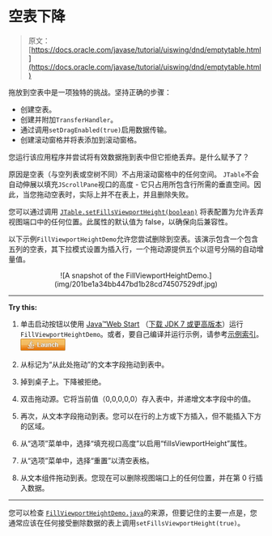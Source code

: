 # 空表下降

> 原文： [https://docs.oracle.com/javase/tutorial/uiswing/dnd/emptytable.html](https://docs.oracle.com/javase/tutorial/uiswing/dnd/emptytable.html)

拖放到空表中是一项独特的挑战。坚持正确的步骤：

*   创建空表。
*   创建并附加`TransferHandler`。
*   通过调用`setDragEnabled(true)`启用数据传输。
*   创建滚动窗格并将表添加到滚动窗格。

您运行该应用程序并尝试将有效数据拖到表中但它拒绝丢弃。是什么赋予了？

原因是空表（与空列表或空树不同）不占用滚动窗格中的任何空间。 `JTable`不会自动伸展以填充`JScrollPane`视口的高度 - 它只占用所包含行所需的垂直空间。因此，当您拖动空表时，实际上并不在表上，并且删除失败。

您可以通过调用 [`JTable.setFillsViewportHeight(boolean)`](https://docs.oracle.com/javase/8/docs/api/javax/swing/JTable.html#setFillsViewportHeight-boolean-) 将表配置为允许丢弃视图端口中的任何位置。此属性的默认值为 false，以确保向后兼容性。

以下示例`FillViewportHeightDemo`允许您尝试删除到空表。该演示包含一个包含五列的空表，其下拉模式设置为插入行，一个拖动源提供五个以逗号分隔的自动增量值。

<center>![A snapshot of the FillViewportHeightDemo.](img/201be1a34bb447bd1b28cd74507529df.jpg)</center>

* * *

**Try this:** 

1.  单击启动按钮以使用 [Java™Web Start](http://www.oracle.com/technetwork/java/javase/javawebstart/index.html) （[下载 JDK 7 或更高版本](http://www.oracle.com/technetwork/java/javase/downloads/index.html)）运行`FillViewportHeightDemo`。或者，要自己编译并运行示例，请参考[示例索引](../examples/dnd/index.html#FillViewportHeightDemo)。 [![Launches the FillViewportHeightDemo example](img/4707a69a17729d71c56b2bdbbb4cc61c.jpg)](https://docs.oracle.com/javase/tutorialJWS/samples/uiswing/FillViewportHeightDemoProject/FillViewportHeightDemo.jnlp) 

2.  从标记为“从此处拖动”的文本字段拖动到表中。
3.  掉到桌子上。下降被拒绝。
4.  双击拖动源。它将当前值（0,0,0,0,0）存入表中，并递增文本字段中的值。
5.  再次，从文本字段拖动到表。您可以在行的上方或下方插入，但不能插入下方的区域。
6.  从“选项”菜单中，选择“填充视口高度”以启用“fillsViewportHeight”属性。
7.  从“选项”菜单中，选择“重置”以清空表格。
8.  从文本组件拖动到表。您现在可以删除视图端口上的任何位置，并在第 0 行插入数据。

* * *

您可以检查 [``FillViewportHeightDemo.java``](../examples/dnd/FillViewportHeightDemoProject/src/dnd/FillViewportHeightDemo.java)的来源，但要记住的主要一点是，您通常应该在任何接受删除数据的表上调用`setFillsViewportHeight(true)`。